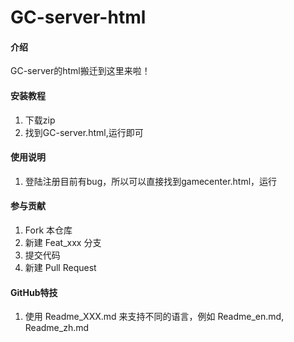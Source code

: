 # GC-server-html

#### 介绍
GC-server的html搬迁到这里来啦！


#### 安装教程

1.  下载zip
2.  找到GC-server.html,运行即可

#### 使用说明

1.  登陆注册目前有bug，所以可以直接找到gamecenter.html，运行

#### 参与贡献

1.  Fork 本仓库
2.  新建 Feat_xxx 分支
3.  提交代码
4.  新建 Pull Request


#### GitHub特技

1.  使用 Readme\_XXX.md 来支持不同的语言，例如 Readme\_en.md, Readme\_zh.md
